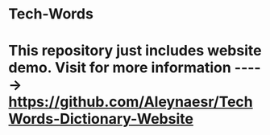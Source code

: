 # Tech-Words

# This repository just includes website demo. Visit for more information ----->  https://github.com/Aleynaesr/TechWords-Dictionary-Website
